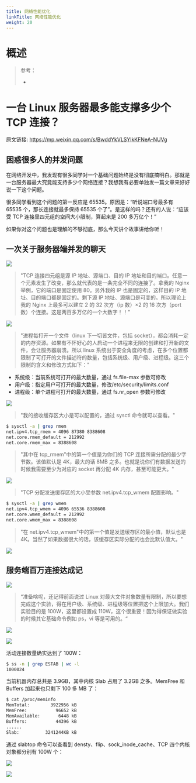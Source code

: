 ```yaml
---
title: 网络性能优化
linkTitle: 网络性能优化
weight: 20
---
```


# 概述

> 参考：
>
> - 

# 一台 Linux 服务器最多能支撑多少个 TCP 连接？

原文链接: https://mp.weixin.qq.com/s/BwddYkVLSYlkKFNeA-NUVg

## 困惑很多人的并发问题

在网络开发中，我发现有很多同学对一个基础问题始终是没有彻底搞明白。那就是一台服务器最大究竟能支持多少个网络连接？我想我有必要单独发一篇文章来好好说一下这个问题。

很多同学看到这个问题的第一反应是 65535。原因是：“听说端口号最多有 65535 个，那长连接就最多保持 65535 个了”。是这样的吗？还有的人说：“应该受 TCP 连接里四元组的空间大小限制，算起来是 200 多万亿个！”

如果你对这个问题也是理解的不够彻底，那么今天讲个故事讲给你听！

## 一次关于服务器端并发的聊天

![](https://notes-learning.oss-cn-beijing.aliyuncs.com/dzqw9g/1623916595417-6a1934cd-4209-42b2-b62d-4f1f455f033e.webp)

> "TCP 连接四元组是源 IP 地址、源端口、目的 IP 地址和目的端口。任意一个元素发生了改变，那么就代表的是一条完全不同的连接了。拿我的 Nginx 举例，它的端口是固定使用 80。另外我的 IP 也是固定的，这样目的 IP 地址、目的端口都是固定的。剩下源 IP 地址、源端口是可变的。所以理论上我的 Nginx 上最多可以建立 2 的 32 次方（ip 数）×2 的 16 次方（port 数）个连接。这是两百多万亿的一个大数字！！"

![](https://notes-learning.oss-cn-beijing.aliyuncs.com/dzqw9g/1623916595228-a7ffc123-26fd-4ebe-aae0-278aab15d412.webp)

> "进程每打开一个文件（linux 下一切皆文件，包括 socket），都会消耗一定的内存资源。如果有不怀好心的人启动一个进程来无限的创建和打开新的文件，会让服务器崩溃。所以 linux 系统出于安全角度的考虑，在多个位置都限制了可打开的文件描述符的数量，包括系统级、用户级、进程级。这三个限制的含义和修改方式如下："

- 系统级：当前系统可打开的最大数量，通过 fs.file-max 参数可修改
- 用户级：指定用户可打开的最大数量，修改/etc/security/limits.conf
- 进程级：单个进程可打开的最大数量，通过 fs.nr_open 参数可修改

![](https://notes-learning.oss-cn-beijing.aliyuncs.com/dzqw9g/1623916595289-e55c6cb4-0cd3-4e62-ba07-f25d31738a93.webp)

> "我的接收缓存区大小是可以配置的，通过 sysctl 命令就可以查看。"

```bash
$ sysctl -a | grep rmem
net.ipv4.tcp_rmem = 4096 87380 8388608
net.core.rmem_default = 212992
net.core.rmem_max = 8388608
```

> "其中在 tcp_rmem"中的第一个值是为你们的 TCP 连接所需分配的最少字节数。该值默认是 4K，最大的话 8MB 之多。也就是说你们有数据发送的时候我需要至少为对应的 socket 再分配 4K 内存，甚至可能更大。"

![](https://notes-learning.oss-cn-beijing.aliyuncs.com/dzqw9g/1623916595216-ccd84846-b2b3-4024-bbd2-615d1e3e280f.png)

> "TCP 分配发送缓存区的大小受参数 net.ipv4.tcp_wmem 配置影响。"

```bash
$ sysctl -a | grep wmem
net.ipv4.tcp_wmem = 4096 65536 8388608
net.core.wmem_default = 212992
net.core.wmem_max = 8388608
```

> "在 net.ipv4.tcp_wmem"中的第一个值是发送缓存区的最小值，默认也是 4K。当然了如果数据很大的话，该缓存区实际分配的也会比默认值大。"

![](https://notes-learning.oss-cn-beijing.aliyuncs.com/dzqw9g/1623916595282-77a36d76-26b0-4f8e-9b5c-d1547c5ea9e9.webp)

## 服务端百万连接达成记

![](https://notes-learning.oss-cn-beijing.aliyuncs.com/dzqw9g/1623916595444-0f303b1b-4f33-4a0e-8d82-364c574c74e7.png)

> “准备啥呢，还记得前面说过 Linux 对最大文件对象数量有限制，所以要想完成这个实验，得在用户级、系统级、进程级等位置把这个上限加大。我们实验目的是 100W，这里都设置成 110W，这个很重要！因为得保证做实验的时候其它基础命令例如 ps，vi 等是可用的。“

![](https://notes-learning.oss-cn-beijing.aliyuncs.com/dzqw9g/1623916595250-8062dc1b-fbea-4a75-84ac-2fcf130aefc1.png)

![](https://notes-learning.oss-cn-beijing.aliyuncs.com/dzqw9g/1623916595345-2df3bf61-7fcd-46a6-bbb6-c1329148546c.png)

活动连接数量确实达到了 100W：

```bash
$ ss -n | grep ESTAB | wc -l
1000024
```

当前机器内存总共是 3.9GB，其中内核 Slab 占用了 3.2GB 之多。MemFree 和 Buffers 加起来也只剩下 100 多 MB 了：

```bash
$ cat /proc/meminfo
MemTotal:        3922956 kB
MemFree:           96652 kB
MemAvailable:       6448 kB
Buffers:           44396 kB
......
Slab:          3241244KB kB
```

通过 slabtop 命令可以查看到 densty、flip、sock_inode_cache、TCP 四个内核对象都分别有 100W 个：

![](https://notes-learning.oss-cn-beijing.aliyuncs.com/dzqw9g/1623916595455-641be971-3832-4c18-bc3b-fddc72e78e31.png)

![](https://notes-learning.oss-cn-beijing.aliyuncs.com/dzqw9g/1623916595263-15e8790c-b344-4afe-b28c-b7fadfd07f32.png)




